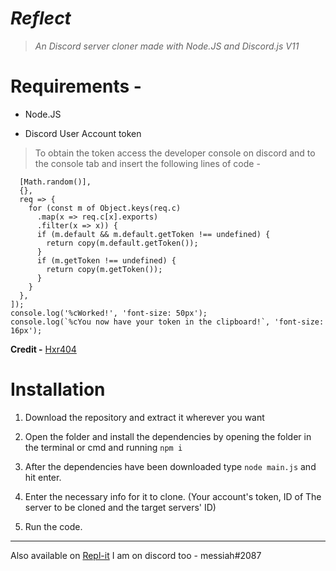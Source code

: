 
# ***Reflect***

  

>*An Discord server cloner made with Node.JS and Discord.js V11*

  

# Requirements -

- Node.JS

- Discord User Account token 
>To obtain the token access the developer console on discord and to the console tab and insert the following lines of code -
```window.webpackChunkdiscord_app.push([
  [Math.random()],
  {},
  req => {
    for (const m of Object.keys(req.c)
      .map(x => req.c[x].exports)
      .filter(x => x)) {
      if (m.default && m.default.getToken !== undefined) {
        return copy(m.default.getToken());
      }
      if (m.getToken !== undefined) {
        return copy(m.getToken());
      }
    }
  },
]);
console.log('%cWorked!', 'font-size: 50px');
console.log(`%cYou now have your token in the clipboard!`, 'font-size: 16px');

  ```
  **Credit -** [Hxr404](https://github.com/hxr404/Discord-Console-hacks)
 
# Installation

  

1. Download the repository and extract it wherever you want

 2. Open the folder and install the dependencies by opening the folder in the terminal or cmd and running `npm i` 

2. After the dependencies have been downloaded type `node main.js` and hit enter.

3. Enter the necessary info for it to clone. (Your account's token, ID of The server to be cloned and the target servers' ID)

4. Run the code.


****
Also available on [Repl-it](https://replit.com/@Sakuu/Reflect%29%29)
I am on discord too - messiah#2087
